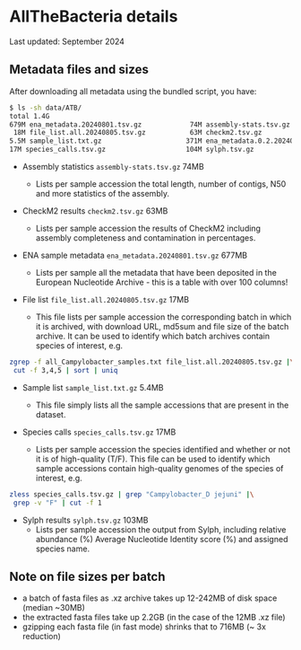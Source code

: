 # AllTheBacteria details

Last updated: September 2024

## Metadata files and sizes

After downloading all metadata using the bundled script, you have:

``` bash
$ ls -sh data/ATB/
total 1.4G
679M ena_metadata.20240801.tsv.gz            74M assembly-stats.tsv.gz
 18M file_list.all.20240805.tsv.gz           63M checkm2.tsv.gz
5.5M sample_list.txt.gz                     371M ena_metadata.0.2.20240606.tsv.gz
17M species_calls.tsv.gz                    104M sylph.tsv.gz
```

- Assembly statistics `assembly-stats.tsv.gz` 74MB
  - Lists per sample accession the total length, number of contigs, N50 and
   more statistics of the assembly.

- CheckM2 results `checkm2.tsv.gz` 63MB
  - Lists per sample accession the results of CheckM2 including assembly
   completeness and contamination in percentages.

- ENA sample metadata `ena_metadata.20240801.tsv.gz` 677MB
  - Lists per sample all the metadata that have been deposited in the European
   Nucleotide Archive - this is a table with over 100 columns!

- File list `file_list.all.20240805.tsv.gz` 17MB
  - This file lists per sample accession the corresponding batch in which it is
   archived, with download URL, md5sum and file size of the batch archive.
    It can be used to identify which batch archives contain species of interest,
    e.g.

```bash
zgrep -f all_Campylobacter_samples.txt file_list.all.20240805.tsv.gz |\
 cut -f 3,4,5 | sort | uniq
```

- Sample list `sample_list.txt.gz` 5.4MB
  - This file simply lists all the sample accessions that are present in the dataset.

- Species calls `species_calls.tsv.gz` 17MB
  - Lists per sample accession the species identified and whether or not it is of
   high-quality (T/F).
    This file can be used to identify which sample accessions contain
     high-quality genomes of the species of interest,
    e.g.

```bash
zless species_calls.tsv.gz | grep "Campylobacter_D jejuni" |\
 grep -v "F" | cut -f 1
```

- Sylph results `sylph.tsv.gz` 103MB
  - Lists per sample accession the output from Sylph, including relative
   abundance (%) Average Nucleotide Identity score (%) and assigned species name.

## Note on file sizes per batch

- a batch of fasta files as .xz archive takes up 12-242MB of disk space (median ~30MB)
- the extracted fasta files take up 2.2GB (in the case of the 12MB .xz file)
- gzipping each fasta file (in fast mode) shrinks that to 716MB (~ 3x reduction)

